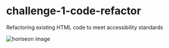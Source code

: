 # challenge-1-code-refactor
Refactoring existing HTML code to meet accessibility standards 


![horiseon image](https://raw.githubusercontent.com/frankmng/Horiseon-Social-Solution/main/Develop/assets/images/horiseon-hero-image.png)
